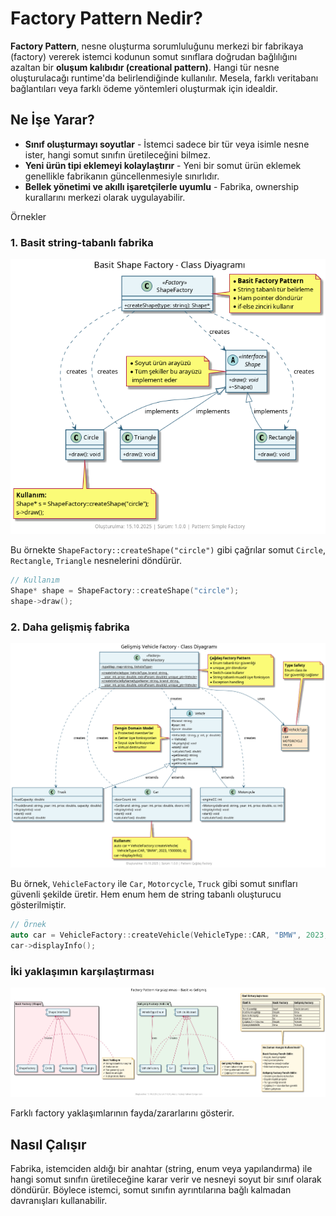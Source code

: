 # Factory Pattern Nedir?

**Factory Pattern**, nesne oluşturma sorumluluğunu merkezi bir fabrikaya (factory) vererek istemci kodunun somut sınıflara doğrudan bağlılığını azaltan bir **oluşum kalıbıdır (creational pattern)**. Hangi tür nesne oluşturulacağı runtime'da belirlendiğinde kullanılır. Mesela, farklı veritabanı bağlantıları veya farklı ödeme yöntemleri oluşturmak için idealdir.

## Ne İşe Yarar?

- **Sınıf oluşturmayı soyutlar** - İstemci sadece bir tür veya isimle nesne ister, hangi somut sınıfın üretileceğini bilmez.
- **Yeni ürün tipi eklemeyi kolaylaştırır** - Yeni bir somut ürün eklemek genellikle fabrikanın güncellenmesiyle sınırlıdır.
- **Bellek yönetimi ve akıllı işaretçilerle uyumlu** - Fabrika, ownership kurallarını merkezi olarak uygulayabilir.

Örnekler

### 1. Basit string-tabanlı fabrika

![Basic Shape Factory](./basic_shape/diagram.png)

Bu örnekte `ShapeFactory::createShape("circle")` gibi çağrılar somut `Circle`, `Rectangle`, `Triangle` nesnelerini döndürür.

```cpp
// Kullanım
Shape* shape = ShapeFactory::createShape("circle");
shape->draw();
```

### 2. Daha gelişmiş fabrika

![Vehicle Factory](./vehicle/diagram.png)

Bu örnek, `VehicleFactory` ile `Car`, `Motorcycle`, `Truck` gibi somut sınıfları güvenli şekilde üretir. Hem enum hem de string tabanlı oluşturucu gösterilmiştir.

```cpp
// Örnek
auto car = VehicleFactory::createVehicle(VehicleType::CAR, "BMW", 2023, 1500000, 4);
car->displayInfo();
```

### İki yaklaşımın karşılaştırması

![Factory Comparison](./vehicle_shape_diff/diagram.png)

Farklı factory yaklaşımlarının fayda/zararlarını gösterir.

## Nasıl Çalışır

Fabrika, istemciden aldığı bir anahtar (string, enum veya yapılandırma) ile hangi somut sınıfın üretileceğine karar verir ve nesneyi soyut bir sınıf olarak döndürür. Böylece istemci, somut sınıfın ayrıntılarına bağlı kalmadan davranışları kullanabilir.